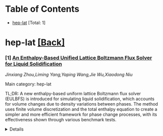 <div id=toc></div>

# Table of Contents

- [hep-lat](#hep-lat) [Total: 1]


<div id='hep-lat'></div>

# hep-lat [[Back]](#toc)

### [1] [An Enthalpy-Based Unified Lattice Boltzmann Flux Solver for Liquid Solidification](https://arxiv.org/abs/2507.03366)
*Jinxiang Zhou,Liming Yang,Yaping Wang,Jie Wu,Xiaodong Niu*

Main category: hep-lat

TL;DR: A new enthalpy-based uniform lattice Boltzmann flux solver (EULBFS) is introduced for simulating liquid solidification, which accounts for volume changes due to density variations between phases. The method uses finite volume discretization and the total enthalpy equation to create a simpler and more efficient framework for phase change processes, with its effectiveness shown through various benchmark tests.


<details>
  <summary>Details</summary>
Motivation: The motivation is to develop a more effective and efficient numerical method for simulating liquid solidification, taking into account the effects of volume expansion and shrinkage due to the density differences between the liquid and solid phases, while also reducing the computational complexity associated with interface tracking in phase change simulations.

Method: The EULBFS establishes relationships between macroscopic governing equations and mesoscopic formal equations for temperature, flow, and phase fields. It then discretizes the macroscopic equations using the finite volume method, calculating fluxes based on these relationships. The total enthalpy equation is used to couple the temperature field with the phase fraction, simplifying the modeling of phase change processes.

Result: The proposed EULBFS demonstrates accuracy and robustness through a series of benchmark tests, including conductive freezing, three-phase Stefan problems, the freezing of a liquid film, the solidification of a static droplet, and the freezing of a droplet upon impact with a cold surface.

Conclusion: The EULBFS offers a unified, coherent, and computationally efficient solution for simulating liquid solidification, with the ability to handle additional terms via finite volume discretization, making it a flexible and straightforward approach compared to conventional lattice Boltzmann methods.

Abstract: An enthalpy-based uniform lattice Boltzmann flux solver (EULBFS) is proposed
in this paper for simulating liquid solidification, incorporating the effects
of volume expansion and shrinkage caused by density differences between liquid
and solid phases. The proposed solver first establishes the relationships
between the macroscopic governing equations and mesoscopic formal equations
that describe the temperature, flow, and phase fields. The macroscopic
governing equations are then discretized by the finite volume method (FVM),
with the corresponding fluxes calculated based on the established
relationships. In this way, it enables a unified and coherent solution
framework for all fields. In contrast to the conventional lattice Boltzmann
methods, the present approach handles additional terms directly via finite
volume discretization, offering a more straightforward and flexible
formulation. Furthermore, the use of the total enthalpy equation to couple the
temperature field with the phase fraction allows for efficient modeling of
phase change processes, significantly reducing the computational complexity
associated with interface tracking. The accuracy and robustness of the proposed
solver are demonstrated by a series of benchmark tests, including the
conductive freezing problem, the three-phase Stefan problem, the freezing of a
liquid film in a two-dimensional container, the solidification of a static
droplet on a cold surface, and the freezing of a droplet upon impact with a
cold surface.

</details>
